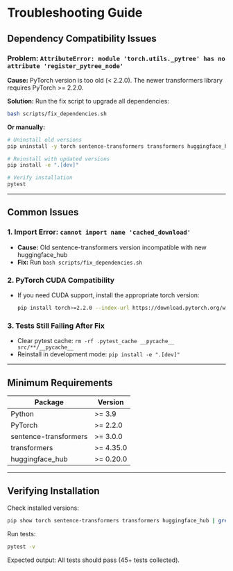 # Troubleshooting Guide

## Dependency Compatibility Issues

### Problem: `AttributeError: module 'torch.utils._pytree' has no attribute 'register_pytree_node'`

**Cause:** PyTorch version is too old (< 2.2.0). The newer transformers library requires PyTorch >= 2.2.0.

**Solution:** Run the fix script to upgrade all dependencies:

```bash
bash scripts/fix_dependencies.sh
```

**Or manually:**

```bash
# Uninstall old versions
pip uninstall -y torch sentence-transformers transformers huggingface_hub

# Reinstall with updated versions
pip install -e ".[dev]"

# Verify installation
pytest
```

---

## Common Issues

### 1. Import Error: `cannot import name 'cached_download'`
- **Cause:** Old sentence-transformers version incompatible with new huggingface_hub
- **Fix:** Run `bash scripts/fix_dependencies.sh`

### 2. PyTorch CUDA Compatibility
- If you need CUDA support, install the appropriate torch version:
  ```bash
  pip install torch>=2.2.0 --index-url https://download.pytorch.org/whl/cu118
  ```

### 3. Tests Still Failing After Fix
- Clear pytest cache: `rm -rf .pytest_cache __pycache__ src/**/__pycache__`
- Reinstall in development mode: `pip install -e ".[dev]"`

---

## Minimum Requirements

| Package | Version |
|---------|---------|
| Python | >= 3.9 |
| PyTorch | >= 2.2.0 |
| sentence-transformers | >= 3.0.0 |
| transformers | >= 4.35.0 |
| huggingface_hub | >= 0.20.0 |

---

## Verifying Installation

Check installed versions:
```bash
pip show torch sentence-transformers transformers huggingface_hub | grep -E "Name:|Version:"
```

Run tests:
```bash
pytest -v
```

Expected output: All tests should pass (45+ tests collected).
